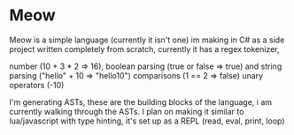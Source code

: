# Meow
Meow is a simple language (currently it isn't one) im making in C# as a side project written completely from scratch, currently it has a regex tokenizer, 

number (10 + 3 * 2 => 16), 
boolean parsing (true or false => true) and 
string parsing ("hello" + 10 => "hello10")
comparisons (1 == 2 => false)
unary operators (-10)

I'm generating ASTs, these are the building blocks of the language, i am currently walking through the ASTs. I plan on making it similar to lua/javascript with type hinting, it's set up as a REPL (read, eval, print, loop)
